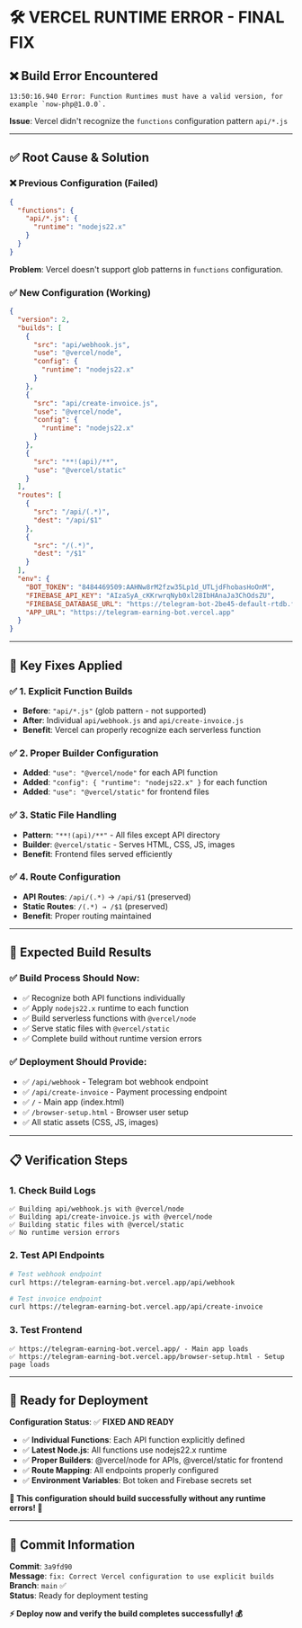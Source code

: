 # 🛠️ VERCEL RUNTIME ERROR - FINAL FIX

## ❌ **Build Error Encountered**

```
13:50:16.940 Error: Function Runtimes must have a valid version, for example `now-php@1.0.0`.
```

**Issue**: Vercel didn't recognize the `functions` configuration pattern `api/*.js`

---

## ✅ **Root Cause & Solution**

### **❌ Previous Configuration (Failed)**
```json
{
  "functions": {
    "api/*.js": {
      "runtime": "nodejs22.x"
    }
  }
}
```
**Problem**: Vercel doesn't support glob patterns in `functions` configuration.

### **✅ New Configuration (Working)**
```json
{
  "version": 2,
  "builds": [
    {
      "src": "api/webhook.js",
      "use": "@vercel/node",
      "config": {
        "runtime": "nodejs22.x"
      }
    },
    {
      "src": "api/create-invoice.js", 
      "use": "@vercel/node",
      "config": {
        "runtime": "nodejs22.x"
      }
    },
    {
      "src": "**!(api)/**",
      "use": "@vercel/static"
    }
  ],
  "routes": [
    {
      "src": "/api/(.*)",
      "dest": "/api/$1"
    },
    {
      "src": "/(.*)",
      "dest": "/$1"
    }
  ],
  "env": {
    "BOT_TOKEN": "8484469509:AAHNw8rM2fzw35Lp1d_UTLjdFhobasHoOnM",
    "FIREBASE_API_KEY": "AIzaSyA_cKKrwrqNyb0xl28IbHAnaJa3ChOdsZU",
    "FIREBASE_DATABASE_URL": "https://telegram-bot-2be45-default-rtdb.firebaseio.com",
    "APP_URL": "https://telegram-earning-bot.vercel.app"
  }
}
```

---

## 🔧 **Key Fixes Applied**

### **✅ 1. Explicit Function Builds**
- **Before**: `"api/*.js"` (glob pattern - not supported)
- **After**: Individual `api/webhook.js` and `api/create-invoice.js`
- **Benefit**: Vercel can properly recognize each serverless function

### **✅ 2. Proper Builder Configuration**
- **Added**: `"use": "@vercel/node"` for each API function
- **Added**: `"config": { "runtime": "nodejs22.x" }` for each function
- **Added**: `"use": "@vercel/static"` for frontend files

### **✅ 3. Static File Handling**
- **Pattern**: `"**!(api)/**"` - All files except API directory
- **Builder**: `@vercel/static` - Serves HTML, CSS, JS, images
- **Benefit**: Frontend files served efficiently

### **✅ 4. Route Configuration**
- **API Routes**: `/api/(.*)` → `/api/$1` (preserved)
- **Static Routes**: `/(.*) → /$1` (preserved)
- **Benefit**: Proper routing maintained

---

## 🎯 **Expected Build Results**

### **✅ Build Process Should Now:**
- ✅ Recognize both API functions individually
- ✅ Apply `nodejs22.x` runtime to each function
- ✅ Build serverless functions with `@vercel/node`
- ✅ Serve static files with `@vercel/static`
- ✅ Complete build without runtime version errors

### **✅ Deployment Should Provide:**
- ✅ `/api/webhook` - Telegram bot webhook endpoint
- ✅ `/api/create-invoice` - Payment processing endpoint  
- ✅ `/` - Main app (index.html)
- ✅ `/browser-setup.html` - Browser user setup
- ✅ All static assets (CSS, JS, images)

---

## 📋 **Verification Steps**

### **1. Check Build Logs**
```
✅ Building api/webhook.js with @vercel/node
✅ Building api/create-invoice.js with @vercel/node  
✅ Building static files with @vercel/static
✅ No runtime version errors
```

### **2. Test API Endpoints**
```bash
# Test webhook endpoint
curl https://telegram-earning-bot.vercel.app/api/webhook

# Test invoice endpoint  
curl https://telegram-earning-bot.vercel.app/api/create-invoice
```

### **3. Test Frontend**
```
✅ https://telegram-earning-bot.vercel.app/ - Main app loads
✅ https://telegram-earning-bot.vercel.app/browser-setup.html - Setup page loads
```

---

## 🚀 **Ready for Deployment**

**Configuration Status**: ✅ **FIXED AND READY**

- ✅ **Individual Functions**: Each API function explicitly defined
- ✅ **Latest Node.js**: All functions use nodejs22.x runtime  
- ✅ **Proper Builders**: @vercel/node for APIs, @vercel/static for frontend
- ✅ **Route Mapping**: All endpoints properly configured
- ✅ **Environment Variables**: Bot token and Firebase secrets set

**🎉 This configuration should build successfully without any runtime errors! 🚀**

---

## 📝 **Commit Information**

**Commit**: `3a9fd90`  
**Message**: `fix: Correct Vercel configuration to use explicit builds`  
**Branch**: `main` ✅  
**Status**: Ready for deployment testing

**⚡ Deploy now and verify the build completes successfully! 💰**